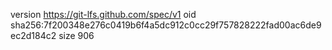 version https://git-lfs.github.com/spec/v1
oid sha256:7f200348e276c0419b6f4a5dc912c0cc29f757828222fad00ac6de9ec2d184c2
size 906
